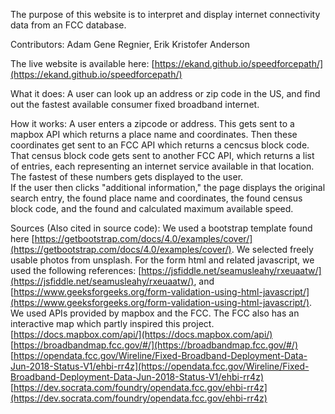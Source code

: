The purpose of this website is to interpret and display internet connectivity data from an FCC database.

Contributors: Adam Gene Regnier, Erik Kristofer Anderson

The live website is available here: [https://ekand.github.io/speedforcepath/](https://ekand.github.io/speedforcepath/)

What it does: A user can look up an address or zip code in the US, and find out the fastest available consumer fixed broadband internet.

How it works: A user enters a zipcode or address. This gets sent to a mapbox API which returns a place name and coordinates. Then these coordinates get sent to an FCC API which returns a cencsus block code. That census block code gets sent to another FCC API, which returns a list of entries, each representing an internet service available in that location. The fastest of these numbers gets displayed to the user.  
If the user then clicks "additional information," the page displays the original search entry, the found place name and coordinates, the found census block code, and the found and calculated maximum available speed.

Sources (Also cited in source code):
We used a bootstrap template found here [https://getbootstrap.com/docs/4.0/examples/cover/](https://getbootstrap.com/docs/4.0/examples/cover/).
We selected freely usable photos from unsplash.
For the form html and related javascript, we used the following references: [https://jsfiddle.net/seamusleahy/rxeuaatw/](https://jsfiddle.net/seamusleahy/rxeuaatw/), and [https://www.geeksforgeeks.org/form-validation-using-html-javascript/](https://www.geeksforgeeks.org/form-validation-using-html-javascript/).
We used APIs provided by mapbox and the FCC. The FCC also has an interactive map which partly inspired this project.
[https://docs.mapbox.com/api/](https://docs.mapbox.com/api/)  
[https://broadbandmap.fcc.gov/#/](https://broadbandmap.fcc.gov/#/)  
[https://opendata.fcc.gov/Wireline/Fixed-Broadband-Deployment-Data-Jun-2018-Status-V1/ehbi-rr4z](https://opendata.fcc.gov/Wireline/Fixed-Broadband-Deployment-Data-Jun-2018-Status-V1/ehbi-rr4z)  
[https://dev.socrata.com/foundry/opendata.fcc.gov/ehbi-rr4z](https://dev.socrata.com/foundry/opendata.fcc.gov/ehbi-rr4z)  
